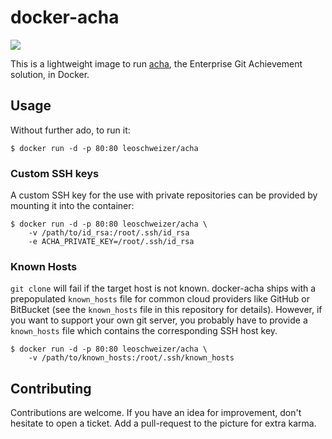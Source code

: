 # docker-acha
[![](https://imagelayers.io/badge/leoschweizer/acha:latest.svg)](https://imagelayers.io/?images=leoschweizer/acha:latest)

This is a lightweight image to run [acha](https://github.com/someteam/acha), the Enterprise Git Achievement solution, in Docker.

## Usage
Without further ado, to run it:
```
$ docker run -d -p 80:80 leoschweizer/acha
```

### Custom SSH keys
A custom SSH key for the use with private repositories can be provided by mounting it into the container:
```
$ docker run -d -p 80:80 leoschweizer/acha \
    -v /path/to/id_rsa:/root/.ssh/id_rsa
    -e ACHA_PRIVATE_KEY=/root/.ssh/id_rsa
```

### Known Hosts
`git clone` will fail if the target host is not known. docker-acha ships with a prepopulated `known_hosts` file for common cloud providers like GitHub or BitBucket (see the `known_hosts` file in this repository for details). However, if you want to support your own git server, you probably have to provide a `known_hosts` file which contains the corresponding SSH host key.
```
$ docker run -d -p 80:80 leoschweizer/acha \
    -v /path/to/known_hosts:/root/.ssh/known_hosts
```

## Contributing
Contributions are welcome. If you have an idea for improvement, don't hesitate to open a ticket.
Add a pull-request to the picture for extra karma.
